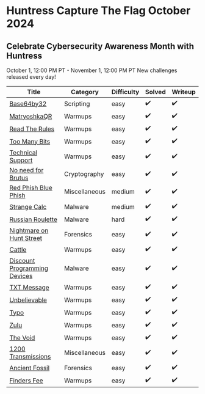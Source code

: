 # Huntress Capture The Flag October 2024 

## Celebrate Cybersecurity Awareness Month with Huntress 

October 1, 12:00 PM PT - November 1, 12:00 PM PT
New challenges released every day!


| Title | Category | Difficulty | Solved | Writeup |
| --- | --- | --- | --- | --- |
| [Base64by32](Base64by32/readme.md) | Scripting | easy | :heavy_check_mark: | :heavy_check_mark: |
| [MatryoshkaQR](MatryoshkaQR/readme.md) | Warmups | easy | :heavy_check_mark: | :heavy_check_mark: |
| [Read The Rules](Read%20The%20Rules/readme.md) | Warmups | easy | :heavy_check_mark: | :heavy_check_mark: |
| [Too Many Bits](Too%20Many%20Bits/readme.md) | Warmups | easy | :heavy_check_mark: | :heavy_check_mark: |
| [Technical Support](Technical%20Support/readme.md) | Warmups | easy | :heavy_check_mark: | :heavy_check_mark: |
| [No need for Brutus](No%20need%20for%20Brutus/readme.md) | Cryptography | easy | :heavy_check_mark: | :heavy_check_mark: |
| [Red Phish Blue Phish](Red%20Phish%20Blue%20Phish/readme.md) | Miscellaneous | medium | :heavy_check_mark: | :heavy_check_mark: |
| [Strange Calc](Strange%20Calc/readme.md) | Malware | medium | :heavy_check_mark: | :heavy_check_mark: |
| [Russian Roulette](Russian%20Roulette/readme.md) | Malware | hard | :heavy_check_mark: | :heavy_check_mark: |
| [Nightmare on Hunt Street](Nightmare%20on%20Hunt%20Street/readme.md) | Forensics | easy | :heavy_check_mark: | :heavy_check_mark: |
| [Cattle](Cattle/readme.md) | Warmups | easy | :heavy_check_mark: | :heavy_check_mark: |
| [Discount Programming Devices](Discount%20Programming%20Devices/readme.md) | Malware | easy | :heavy_check_mark: | :heavy_check_mark: |
| [TXT Message](TXT%20Message/readme.md) | Warmups | easy | :heavy_check_mark: | :heavy_check_mark: |
| [Unbelievable](Unbelievable/readme.md) | Warmups | easy | :heavy_check_mark: | :heavy_check_mark: |
| [Typo](Typo/readme.md) | Warmups | easy | :heavy_check_mark: | :heavy_check_mark: |
| [Zulu](Zulu/readme.md) | Warmups | easy | :heavy_check_mark: | :heavy_check_mark: |
| [The Void](The%20Void/readme.md) | Warmups | easy | :heavy_check_mark: | :heavy_check_mark: |
| [1200 Transmissions](1200%20Transmissions/readme.md) | Miscellaneous | easy | :heavy_check_mark: | :heavy_check_mark: |
| [Ancient Fossil](Ancient%20Fossil/readme.md) | Forensics | easy | :heavy_check_mark: | :heavy_check_mark: |
| [Finders Fee](Finders%20Fee/readme.md) | Warmups | easy | :heavy_check_mark: | :heavy_check_mark: |